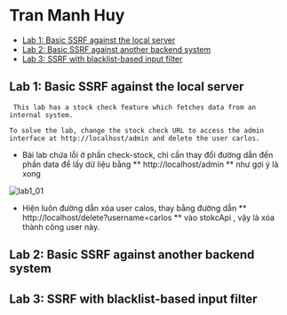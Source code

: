 # Tran Manh Huy 

* [Lab 1: Basic SSRF against the local server](#lab-1-basic-ssrf-against-the-local-server)
* [Lab 2: Basic SSRF against another backend system](#lab-2-basic-ssrf-against-another-backend-system)
* [Lab 3: SSRF with blacklist-based input filter](#lab-3-ssrf-with-blacklist-based-input-filter)

## Lab 1: Basic SSRF against the local server

```
 This lab has a stock check feature which fetches data from an internal system.

To solve the lab, change the stock check URL to access the admin interface at http://localhost/admin and delete the user carlos. 

```

- Bài lab chứa lỗi ở phần check-stock, chỉ cần thay đổi đường dẫn đến phần data để lấy dữ liệu bằng ** http://localhost/admin ** như gợi ý là xong

![lab1_01](https://github.com/manhhuy2002/hello-world/blob/main/ssrf/lab1_01.jpg)

- Hiện luôn đường dẫn xóa user calos, thay bằng đường dẫn ** http://localhost/delete?username=carlos ** vào stokcApi , vậy là xóa thành công user này.

## Lab 2: Basic SSRF against another backend system
## Lab 3: SSRF with blacklist-based input filter
